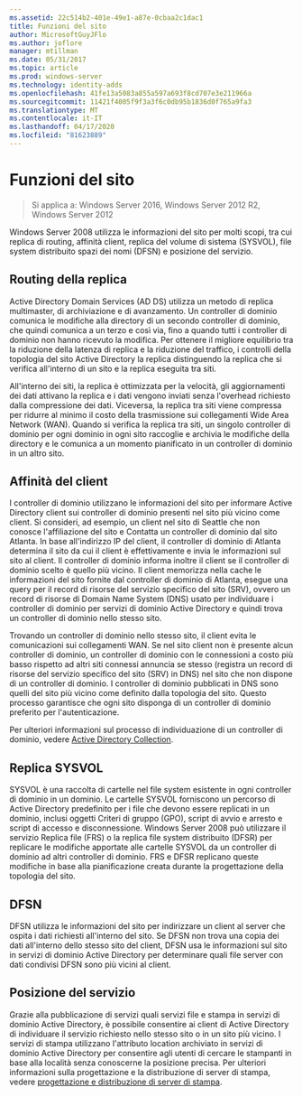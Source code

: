 ```yaml
---
ms.assetid: 22c514b2-401e-49e1-a87e-0cbaa2c1dac1
title: Funzioni del sito
author: MicrosoftGuyJFlo
ms.author: joflore
manager: mtillman
ms.date: 05/31/2017
ms.topic: article
ms.prod: windows-server
ms.technology: identity-adds
ms.openlocfilehash: 41fe13a5083a855a597a693f8cd707e3e211966a
ms.sourcegitcommit: 11421f4005f9f3a3f6c0db95b1836d0f765a9fa3
ms.translationtype: MT
ms.contentlocale: it-IT
ms.lasthandoff: 04/17/2020
ms.locfileid: "81623889"
---
```

# <a name="site-functions"></a>Funzioni del sito

> Si applica a: Windows Server 2016, Windows Server 2012 R2, Windows Server 2012

 Windows Server 2008 utilizza le informazioni del sito per molti scopi, tra cui replica di routing, affinità client, replica del volume di sistema (SYSVOL), file system distribuito spazi dei nomi (DFSN) e posizione del servizio.

## <a name="routing-replication"></a>Routing della replica
Active Directory Domain Services (AD DS) utilizza un metodo di replica multimaster, di archiviazione e di avanzamento. Un controller di dominio comunica le modifiche alla directory di un secondo controller di dominio, che quindi comunica a un terzo e così via, fino a quando tutti i controller di dominio non hanno ricevuto la modifica. Per ottenere il migliore equilibrio tra la riduzione della latenza di replica e la riduzione del traffico, i controlli della topologia del sito Active Directory la replica distinguendo la replica che si verifica all'interno di un sito e la replica eseguita tra siti.

All'interno dei siti, la replica è ottimizzata per la velocità, gli aggiornamenti dei dati attivano la replica e i dati vengono inviati senza l'overhead richiesto dalla compressione dei dati. Viceversa, la replica tra siti viene compressa per ridurre al minimo il costo della trasmissione sui collegamenti Wide Area Network (WAN). Quando si verifica la replica tra siti, un singolo controller di dominio per ogni dominio in ogni sito raccoglie e archivia le modifiche della directory e le comunica a un momento pianificato in un controller di dominio in un altro sito.

## <a name="client-affinity"></a>Affinità del client
I controller di dominio utilizzano le informazioni del sito per informare Active Directory client sui controller di dominio presenti nel sito più vicino come client. Si consideri, ad esempio, un client nel sito di Seattle che non conosce l'affiliazione del sito e Contatta un controller di dominio dal sito Atlanta. In base all'indirizzo IP del client, il controller di dominio di Atlanta determina il sito da cui il client è effettivamente e invia le informazioni sul sito al client. Il controller di dominio informa inoltre il client se il controller di dominio scelto è quello più vicino. Il client memorizza nella cache le informazioni del sito fornite dal controller di dominio di Atlanta, esegue una query per il record di risorse del servizio specifico del sito (SRV), ovvero un record di risorse di Domain Name System (DNS) usato per individuare i controller di dominio per servizi di dominio Active Directory e quindi trova un controller di dominio nello stesso sito.

Trovando un controller di dominio nello stesso sito, il client evita le comunicazioni sui collegamenti WAN. Se nel sito client non è presente alcun controller di dominio, un controller di dominio con le connessioni a costo più basso rispetto ad altri siti connessi annuncia se stesso (registra un record di risorse del servizio specifico del sito (SRV) in DNS) nel sito che non dispone di un controller di dominio. I controller di dominio pubblicati in DNS sono quelli del sito più vicino come definito dalla topologia del sito. Questo processo garantisce che ogni sito disponga di un controller di dominio preferito per l'autenticazione.

Per ulteriori informazioni sul processo di individuazione di un controller di dominio, vedere [Active Directory Collection](https://docs.microsoft.com/previous-versions/windows/it-pro/windows-server-2003/cc780036(v=ws.10)).

## <a name="sysvol-replication"></a>Replica SYSVOL
SYSVOL è una raccolta di cartelle nel file system esistente in ogni controller di dominio in un dominio. Le cartelle SYSVOL forniscono un percorso di Active Directory predefinito per i file che devono essere replicati in un dominio, inclusi oggetti Criteri di gruppo (GPO), script di avvio e arresto e script di accesso e disconnessione.  Windows Server 2008 può utilizzare il servizio Replica file (FRS) o la replica file system distribuito (DFSR) per replicare le modifiche apportate alle cartelle SYSVOL da un controller di dominio ad altri controller di dominio. FRS e DFSR replicano queste modifiche in base alla pianificazione creata durante la progettazione della topologia del sito.

## <a name="dfsn"></a>DFSN
DFSN utilizza le informazioni del sito per indirizzare un client al server che ospita i dati richiesti all'interno del sito. Se DFSN non trova una copia dei dati all'interno dello stesso sito del client, DFSN usa le informazioni sul sito in servizi di dominio Active Directory per determinare quali file server con dati condivisi DFSN sono più vicini al client.

## <a name="service-location"></a>Posizione del servizio
Grazie alla pubblicazione di servizi quali servizi file e stampa in servizi di dominio Active Directory, è possibile consentire ai client di Active Directory di individuare il servizio richiesto nello stesso sito o in un sito più vicino. I servizi di stampa utilizzano l'attributo location archiviato in servizi di dominio Active Directory per consentire agli utenti di cercare le stampanti in base alla località senza conoscerne la posizione precisa. Per ulteriori informazioni sulla progettazione e la distribuzione di server di stampa, vedere [progettazione e distribuzione di server di stampa](https://docs.microsoft.com/previous-versions/windows/it-pro/windows-server-2003/cc785842(v=ws.10)).
